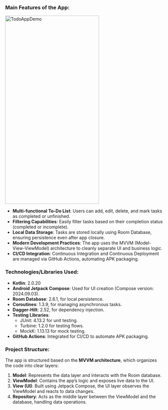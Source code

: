 ### Main Features of the App:

<img src="todoAndroid_git.gif" alt="TodoAppDemo" width="300" height="600"/>

- **Multi-functional To-Do List**: Users can add, edit, delete, and mark tasks as completed or unfinished.
- **Filtering Capabilities**: Easily filter tasks based on their completion status (completed or incomplete).
- **Local Data Storage**: Tasks are stored locally using Room Database, ensuring persistence even after app closure.
- **Modern Development Practices**: The app uses the MVVM (Model-View-ViewModel) architecture to cleanly separate UI and business logic.
- **CI/CD Integration**: Continuous Integration and Continuous Deployment are managed via GitHub Actions, automating APK packaging.

### Technologies/Libraries Used:
- **Kotlin**: 2.0.20
- **Android Jetpack Compose**: Used for UI creation (Compose version: 2024.09.03).
- **Room Database**: 2.6.1, for local persistence.
- **Coroutines**: 1.3.9, for managing asynchronous tasks.
- **Dagger-Hilt**: 2.52, for dependency injection.
- **Testing Libraries**:
  - JUnit: 4.13.2 for unit testing.
  - Turbine: 1.2.0 for testing flows.
  - MockK: 1.13.13 for mock testing.
- **GitHub Actions**: Integrated for CI/CD to automate APK packaging.

### Project Structure:
The app is structured based on the **MVVM architecture**, which organizes the code into clear layers:
1. **Model**: Represents the data layer and interacts with the Room database.
2. **ViewModel**: Contains the app’s logic and exposes live data to the UI.
3. **View (UI)**: Built using Jetpack Compose, the UI layer observes the ViewModel and reacts to data changes.
4. **Repository**: Acts as the middle layer between the ViewModel and the database, handling data operations.

